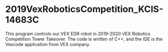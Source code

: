 # 2019VexRoboticsCompetition_KCIS-14683C
This program controls our VEX EDR robot in 2019-2020 VEX Robotics Competition Tower Takeover. The code is written of C++, and the IDE is the Vexcode application from VEX company.
